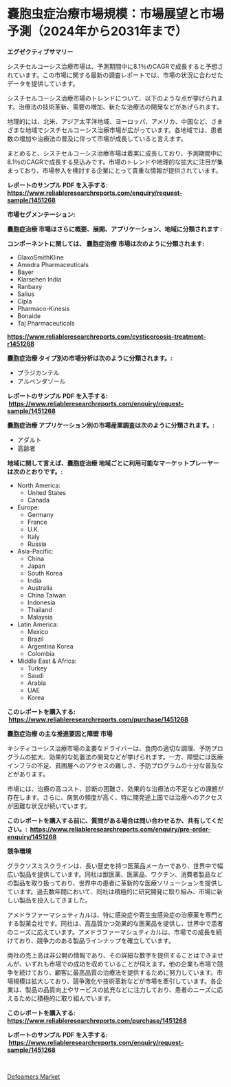 <p><h1>嚢胞虫症治療市場規模：市場展望と市場予測（2024年から2031年まで）</h1></p><p><strong>エグゼクティブサマリー</strong></p>
<p><p>シスチセルコーシス治療市場は、予測期間中に8.1％のCAGRで成長すると予想されています。この市場に関する最新の調査レポートでは、市場の状況に合わせたデータを提供しています。</p><p>シスチセルコーシス治療市場のトレンドについて、以下のような点が挙げられます。治療法の技術革新、需要の増加、新たな治療法の開発などがあげられます。</p><p>地理的には、北米、アジア太平洋地域、ヨーロッパ、アメリカ、中国など、さまざまな地域でシスチセルコーシス治療市場が広がっています。各地域では、患者数の増加や治療法の普及に伴って市場が成長していると言えます。</p><p>まとめると、シスチセルコーシス治療市場は着実に成長しており、予測期間中に8.1％のCAGRで成長する見込みです。市場のトレンドや地理的な拡大に注目が集まっており、市場参入を検討する企業にとって貴重な情報が提供されています。</p></p>
<p><strong>レポートのサンプル PDF を入手する: <a href="https://www.reliableresearchreports.com/enquiry/request-sample/1451268">https://www.reliableresearchreports.com/enquiry/request-sample/1451268</a></strong></p>
<p><strong>市場セグメンテーション:</strong></p>
<p><strong> 嚢胞症治療 市場はさらに概要、展開、アプリケーション、地域に分類されます :</strong></p>
<p><strong>コンポーネントに関しては、 嚢胞症治療 市場は次のように分類されます: &nbsp;</strong></p>
<p><ul><li>GlaxoSmithKline</li><li>Amedra Pharmaceuticals</li><li>Bayer</li><li>Klarsehen India</li><li>Ranbaxy</li><li>Salius</li><li>Cipla</li><li>Pharmaco-Kinesis</li><li>Bonaide</li><li>Taj Pharmaceuticals</li></ul></p>
<p><strong><a href="https://www.reliableresearchreports.com/cysticercosis-treatment-r1451268">https://www.reliableresearchreports.com/cysticercosis-treatment-r1451268</a></strong></p>
<p><strong> 嚢胞症治療 タイプ別の市場分析は次のように分類されます。:</strong></p>
<p><ul><li>プラジカンテル</li><li>アルベンダゾール</li></ul></p>
<p><strong>レポートのサンプル PDF を入手する: &nbsp;<a href="https://www.reliableresearchreports.com/enquiry/request-sample/1451268">https://www.reliableresearchreports.com/enquiry/request-sample/1451268</a></strong></p>
<p><strong> 嚢胞症治療 アプリケーション別の市場産業調査は次のように分類されます。:</strong></p>
<p><ul><li>アダルト</li><li>高齢者</li></ul></p>
<p><strong>地域に関して言えば、嚢胞症治療 地域ごとに利用可能なマーケットプレーヤーは次のとおりです。:</strong></p>
<p><ul>
    <li>
        North America:
        <ul>
            <li>United States</li>
            <li>Canada</li>
        </ul>
    </li>
    <li>
        Europe:
        <ul>
            <li>Germany</li>
            <li>France</li>
            <li>U.K.</li>
            <li>Italy</li>
            <li>Russia</li>
        </ul>
    </li>
    <li>
        Asia-Pacific:
        <ul>
            <li>China</li>
            <li>Japan</li>
            <li>South Korea</li>
            <li>India</li>
            <li>Australia</li>
            <li>China Taiwan</li>
            <li>Indonesia</li>
            <li>Thailand</li>
            <li>Malaysia</li>
        </ul>
    </li>
    <li>
        Latin America:
        <ul>
            <li>Mexico</li>
            <li>Brazil</li>
            <li>Argentina Korea</li>
            <li>Colombia</li>
        </ul>
    </li>
    <li>
        Middle East & Africa:
        <ul>
            <li>Turkey</li>
            <li>Saudi</li>
            <li>Arabia</li>
            <li>UAE</li>
            <li>Korea</li>
        </ul>
    </li>
    </ul></p>
<p><strong>このレポートを購入する: &nbsp;<a href="https://www.reliableresearchreports.com/purchase/1451268">https://www.reliableresearchreports.com/purchase/1451268</a></strong></p>
<p><strong>嚢胞症治療 の主な推進要因と障壁 市場</strong></p>
<p><p>キシティコーシス治療市場の主要なドライバーは、食肉の適切な調理、予防プログラムの拡大、効果的な処置法の開発などが挙げられます。一方、障壁には医療インフラの不足、貧困層へのアクセスの難しさ、予防プログラムの十分な普及などがあります。</p><p>市場には、治療の高コスト、診断の困難さ、効果的な治療法の不足などの課題が存在します。さらに、病気の頻度が高く、特に開発途上国では治療へのアクセスが困難な状況が続いています。</p></p>
<p><strong>このレポートを購入する前に、質問がある場合は問い合わせるか、共有してください。:&nbsp; <a href="https://www.reliableresearchreports.com/enquiry/pre-order-enquiry/1451268">https://www.reliableresearchreports.com/enquiry/pre-order-enquiry/1451268</a></strong></p>
<p><strong>競争環境</strong></p>
<p><p>グラクソスミスクラインは、長い歴史を持つ医薬品メーカーであり、世界中で幅広い製品を提供しています。同社は獣医薬、医薬品、ワクチン、消費者製品などの製品を取り扱っており、世界中の患者に革新的な医療ソリューションを提供しています。過去数年間において、同社は積極的に研究開発に取り組み、市場に新しい製品を投入してきました。</p><p>アメドラファーマシュティカルは、特に感染症や寄生虫感染症の治療薬を専門とする製薬会社です。同社は、高品質かつ効果的な医薬品を提供し、世界中で患者のニーズに応えています。アメドラファーマシュティカルは、市場での成長を続けており、競争力のある製品ラインナップを確立しています。</p><p>両社の売上高は非公開の情報であり、その詳細な数字を提供することはできませんが、いずれも市場での成功を収めていることが伺えます。他の企業も市場で競争を続けており、顧客に最高品質の治療法を提供するために努力しています。市場規模は拡大しており、競争激化や技術革新などが市場を牽引しています。各企業は、製品の品質向上やサービスの拡充などに注力しており、患者のニーズに応えるために積極的に取り組んでいます。</p></p>
<p><strong>このレポートを購入する: &nbsp; <a href="https://www.reliableresearchreports.com/purchase/1451268">https://www.reliableresearchreports.com/purchase/1451268</a></strong></p>
<p><strong>レポートのサンプル PDF を入手する: &nbsp;<a href="https://www.reliableresearchreports.com/enquiry/request-sample/1451268">https://www.reliableresearchreports.com/enquiry/request-sample/1451268</a></strong><strong></strong></p>
<p>&nbsp;</p>
<p><p><a href="https://nifty-kite-d51.notion.site/Defoamers-Market-with-the-goal-of-estimating-the-market-size-and-future-growth-potential-of-various--5df6f85a9c6e4a7f9caf6c764022b371">Defoamers Market</a></p></p>